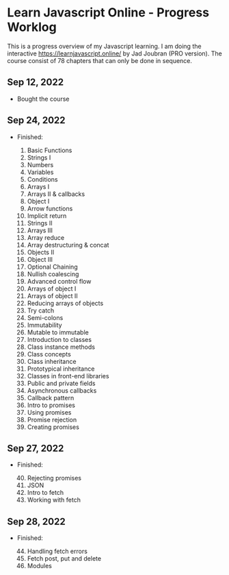 # Learn Javascript Online - Progress Worklog

This is a progress overview of my Javascript learning. I am doing the interactive https://learnjavascript.online/ by Jad Joubran (PRO version). The course consist of 78 chapters that can only be done in sequence.

## Sep 12, 2022

- Bought the course

## Sep 24, 2022

- Finished:

  1. Basic Functions
  2. Strings I
  3. Numbers
  4. Variables
  5. Conditions
  6. Arrays I
  7. Arrays II & callbacks
  8. Object I
  9. Arrow functions
  10. Implicit return
  11. Strings II
  12. Arrays III
  13. Array reduce
  14. Array destructuring & concat
  15. Objects II
  16. Object III
  17. Optional Chaining
  18. Nullish coalescing
  19. Advanced control flow
  20. Arrays of object I
  21. Arrays of object II
  22. Reducing arrays of objects
  23. Try catch
  24. Semi-colons
  25. Immutability
  26. Mutable to immutable
  27. Introduction to classes
  28. Class instance methods
  29. Class concepts
  30. Class inheritance
  31. Prototypical inheritance
  32. Classes in front-end libraries
  33. Public and private fields
  34. Asynchronous callbacks
  35. Callback pattern
  36. Intro to promises
  37. Using promises
  38. Promise rejection
  39. Creating promises

## Sep 27, 2022

- Finished:

  40. Rejecting promises
  41. JSON
  42. Intro to fetch
  43. Working with fetch

## Sep 28, 2022

- Finished:

  44. Handling fetch errors
  45. Fetch post, put and delete
  46. Modules
